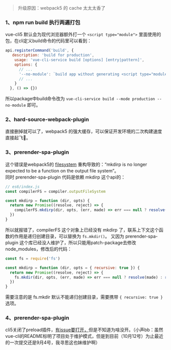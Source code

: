 > 升级原因：webpack5 的 cache 太太太香了
### 1、npm run build 执行两遍打包
vue-cli5 默认会为现代浏览器额外打一个 `<script type="module">` 里面使用的包，在cli定义build命令的代码里可以看到：
```javascript
api.registerCommand('build', {
   description: 'build for production',
    usage: 'vue-cli-service build [options] [entry|pattern]',
    options: {
      // ...
      '--no-module': `build app without generating <script type="module"> chunks for modern browsers`,
      // ...
    }
  }, () => {})
```
所以package中build命令改为 `vue-cli-service build --mode production --no-module` 即可。

### 2、hard-source-webpack-plugin
直接删掉就可以了，webpack5 的强大缓存，可以保证开发环境的二次构建速度直接起飞🛫️。

### 3、prerender-spa-plugin
这个错误是webpack5的 [filesystem](https://github.com/webpack/webpack/pull/9251) 重构导致的：“mkdirp is no longer expected to be a function on the output file system”。  
同时 prerender-spa-plugin 代码是依赖 mkdirp 这个api的：
```javascript
// es6/index.js
const compilerFS = compiler.outputFileSystem

const mkdirp = function (dir, opts) {
  return new Promise((resolve, reject) => {
    compilerFS.mkdirp(dir, opts, (err, made) => err === null ? resolve(made) : reject(err))
  })
}
```
所以就报错了，compilerFS 这个对象上已经没有 mkdirp 了，联系上下文这个函数的作用是递归创建目录，可以替换为 `fs.mkdir()`。
又因为 prerender-spa-plugin 这个库已经没人维护了，所以只能用patch-package去修改node_modules，修改后的代码：
```javascript
const fs = require('fs')

const mkdirp = function (dir, opts = { recursive: true }) {
  return new Promise((resolve, reject) => {
    fs.mkdir(dir, opts, (err, made) => err === null ? resolve(made) : reject(err))
  })
}
```
需要注意的是 fs.mkdir 默认不能递归创建目录，需要携带 `{ recursive: true }` 选项。

### 4、prerender-spa-plugin
cli5关闭了preload插件，[有issue要打开，](https://github.com/vuejs/vue-cli/issues/7206)但是不知道为啥没开。（小声bb：虽然vue-cli的README标明了项目处于维护模式，但是到目前（10月12号）为止最近的一次提交还是9月4号，我寻思这也妹维护啊）